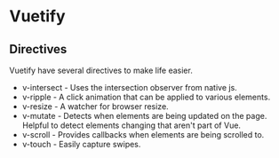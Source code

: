# Vuetify

## Directives

Vuetify have several directives to make life easier.

- v-intersect - Uses the intersection observer from native js.
- v-ripple - A click animation that can be applied to various elements.
- v-resize - A watcher for browser resize.
- v-mutate - Detects when elements are being updated on the page. Helpful to detect elements changing that aren't part of Vue.
- v-scroll - Provides callbacks when elements are being scrolled to.
- v-touch - Easily capture swipes.